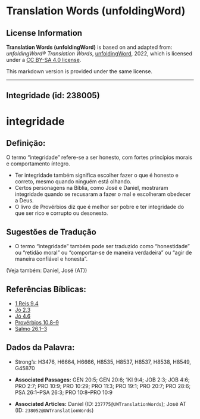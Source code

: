 # Translation Words (unfoldingWord)

## License Information

**Translation Words (unfoldingWord)** is based on and adapted from: _unfoldingWord® Translation Words_, [unfoldingWord](https://unfoldingword.org/utw), 2022, which is licensed under a [CC BY-SA 4.0 license](https://creativecommons.org/licenses/by-sa/4.0/legalcode.en).

This markdown version is provided under the same license.



--------------------------------

## Integridade (id: 238005)

integridade
===========

Definição:
----------

O termo “integridade” refere\-se a ser honesto, com fortes princípios morais e comportamento íntegro.

* Ter integridade também significa escolher fazer o que é honesto e correto, mesmo quando ninguém está olhando.
* Certos personagens na Bíblia, como José e Daniel, mostraram integridade quando se recusaram a fazer o mal e escolheram obedecer a Deus.
* O livro de Provérbios diz que é melhor ser pobre e ter integridade do que ser rico e corrupto ou desonesto.

Sugestões de Tradução
---------------------

* O termo “integridade” também pode ser traduzido como “honestidade” ou “retidão moral” ou “comportar\-se de maneira verdadeira” ou “agir de maneira confiável e honesta”.

(Veja também: Daniel, José (AT))

Referências Bíblicas:
---------------------

* [1 Reis 9\.4](https://ref.ly/1Kgs9:4)
* [Jó 2\.3](https://ref.ly/Job2:3)
* [Jó 4\.6](https://ref.ly/Job4:6)
* [Provérbios 10\.8–9](https://ref.ly/Prov10:8-Prov10:9)
* [Salmo 26\.1–3](https://ref.ly/Ps26:1-Ps26:3)

Dados da Palavra:
-----------------

* Strong’s: H3476, H6664, H6666, H8535, H8537, H8537, H8538, H8549, G45870

* **Associated Passages:** GEN 20:5; GEN 20:6; 1KI 9:4; JOB 2:3; JOB 4:6; PRO 2:7; PRO 10:9; PRO 10:29; PRO 11:3; PRO 19:1; PRO 20:7; PRO 28:6; PSA 26:1–PSA 26:3; PRO 10:8–PRO 10:9
* **Associated Articles:** Daniel (ID: `237775@UWTranslationWords`); José AT (ID: `238052@UWTranslationWords`)

